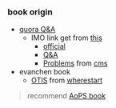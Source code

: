 ### book origin 
- [quora Q&A](https://www.quora.com/What-are-some-good-books-on-inequalities)
  - IMO link get from [this](https://sites.google.com/site/imocanada/)
    - [official](https://imomath.com/index.cgi?page=inequalitiesIntroduction)
    - [Q&A](https://artofproblemsolving.com/community/c3222_imo)
    - [Problems](http://www.imo-official.org/problems.aspx) from [cms](https://cms.math.ca/competitions/problem-solving-resources/)
- evanchen book
  - [OTIS](https://web.evanchen.cc/excerpts.html) from [wherestart](https://web.evanchen.cc/wherestart.html)

> recommend [AoPS book](https://artofproblemsolving.com/store/list.php#all) 